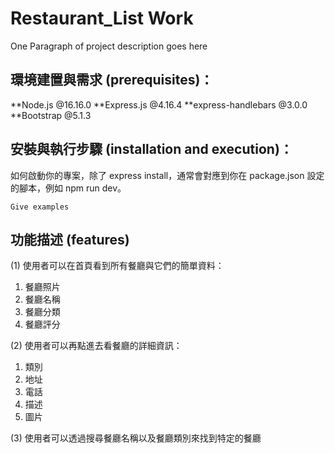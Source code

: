 # Restaurant_List Work

One Paragraph of project description goes here

## 環境建置與需求 (prerequisites)：

**Node.js @16.16.0
**Express.js @4.16.4
**express-handlebars @3.0.0
**Bootstrap @5.1.3

## 安裝與執行步驟 (installation and execution)：

如何啟動你的專案，除了 express install，通常會對應到你在 package.json 設定的腳本，例如 npm run dev。
```
Give examples
```

## 功能描述 (features)

(1) 使用者可以在首頁看到所有餐廳與它們的簡單資料：

1. 餐廳照片
2. 餐廳名稱
3. 餐廳分類
4. 餐廳評分

(2) 使用者可以再點進去看餐廳的詳細資訊：

1. 類別
2. 地址
3. 電話
4. 描述
5. 圖片

(3) 使用者可以透過搜尋餐廳名稱以及餐廳類別來找到特定的餐廳

